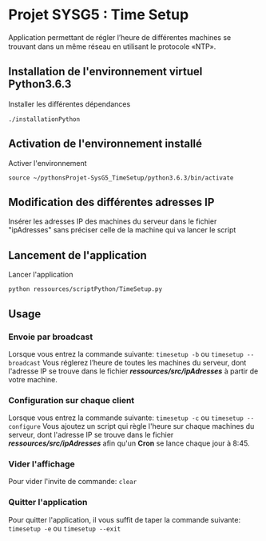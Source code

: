 # Projet SYSG5 : Time Setup

Application permettant de régler l’heure de diﬀérentes machines se trouvant dans un même réseau en utilisant le protocole «NTP». 

## Installation de l'environnement virtuel Python3.6.3

Installer les diﬀérentes dépendances

`./installationPython`

## Activation de l'environnement installé

Activer l'environnement

`source ~/pythonsProjet-SysG5_TimeSetup/python3.6.3/bin/activate`


## Modification des différentes adresses IP

Insérer les adresses IP des machines du serveur dans le fichier "ipAdresses" sans préciser celle de la machine qui va lancer le script 

## Lancement de l'application

Lancer l'application

`python ressources/scriptPython/TimeSetup.py`

## Usage

### Envoie par broadcast

Lorsque vous entrez la commande suivante:
`timesetup -b`
ou
`timesetup --broadcast`
Vous réglerez l’heure de toutes les machines du serveur, dont l'adresse IP se trouve dans le fichier *__ressources/src/ipAdresses__* à partir de votre machine.

### Configuration sur chaque client

Lorsque vous entrez la commande suivante:
`timesetup -c`
ou
`timesetup --configure`
Vous ajoutez un script qui règle l'heure sur chaque machines du serveur, dont l'adresse IP se trouve dans le fichier *__ressources/src/ipAdresses__* afin qu'un **Cron** se lance chaque jour à 8:45.
### Vider l'affichage
Pour vider l'invite de commande:
`clear`

### Quitter l'application 

Pour quitter l'application, il vous suffit de taper la commande suivante:
`timesetup -e`
ou
`timesetup --exit`
